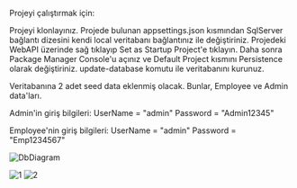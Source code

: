 Projeyi çalıştırmak için:

Projeyi klonlayınız.
Projede bulunan appsettings.json kısmından SqlServer bağlantı dizesini kendi local veritabanı bağlantınız ile değiştiriniz.
Projedeki WebAPI üzerinde sağ tıklayıp Set as Startup Project'e tıklayın.
Daha sonra Package Manager Console'u açınız ve Default Project kısmını Persistence olarak değiştiriniz.
update-database komutu ile veritabanını kurunuz.

Veritabanına 2 adet seed data eklenmiş olacak. Bunlar, Employee ve Admin data'ları.

Admin'in giriş bilgileri:
UserName = "admin"
Password = "Admin12345"

Employee'nin giriş bilgileri:
UserName = "admin"
Password = "Emp1234567"

![DbDiagram](https://github.com/user-attachments/assets/529c3d42-01b6-4b17-ab93-0305fca0bed4)

![1](https://github.com/user-attachments/assets/fda59c88-d871-48a0-aeff-92dc25136044)
![2](https://github.com/user-attachments/assets/1fdaffec-153e-4c78-8b28-b1bbea19c548)
